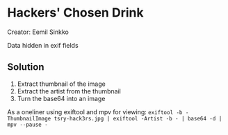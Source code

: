 # Hackers' Chosen Drink

Creator: Eemil Sinkko

Data hidden in exif fields

## Solution

1. Extract thumbnail of the image
2. Extract the artist from the thumbnail
3. Turn the base64 into an image

As a oneliner using exiftool and mpv for viewing:
`exiftool -b -ThumbnailImage tsry-hack3rs.jpg | exiftool -Artist -b - | base64 -d | mpv --pause -`

